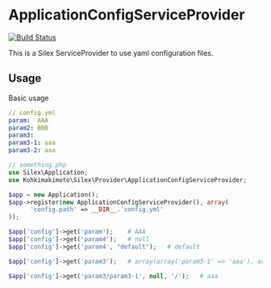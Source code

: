 # ApplicationConfigServiceProvider

[![Build Status](https://travis-ci.org/kohkimakimoto/ApplicationConfigServiceProvider.png?branch=master)](https://travis-ci.org/kohkimakimoto/ApplicationConfigServiceProvider)

This is a Silex ServiceProvider to use yaml configuration files.

## Usage

Basic usage

``` yaml
// config.yml
param:  AAA
param2: BBB
param3:
param3-1: aaa
param3-2: aaa
```

``` php
// something.php
use Silex\Application;
use Kohkimakimoto\Silex\Provider\ApplicationConfigServiceProvider;

$app = new Application();
$app->register(new ApplicationConfigServiceProvider(), array(
      'config.path' => __DIR__.'config.yml'
));

$app['config']->get('param');    # AAA
$app['config']->get('param4');   # null
$app['config']->get('param4', "default");   # default

$app['config']->get('param3');   # array(array('param3-1' => 'aaa'), array('param3-2' => 'aaa'))

$app['config']->get('param3/param3-1', null, '/');   # aaa
```